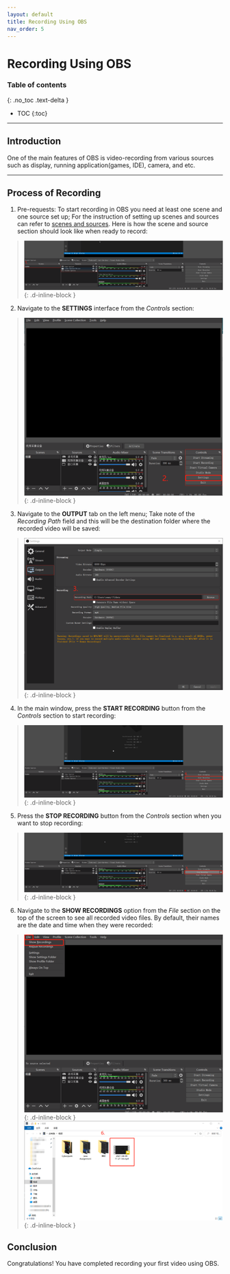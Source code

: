 ```yaml
---
layout: default
title: Recording Using OBS
nav_order: 5
---
```


# Recording Using OBS

### Table of contents
{: .no_toc .text-delta }
* TOC
{:toc}
---

## [](#header-2)Introduction
One of the main features of OBS is video-recording from various sources such as display, running application(games, IDE), camera, and etc.  

---

## [](#header-2)Process of Recording

1. Pre-requests: To start recording in OBS you need at least one scene and one source set up; For the instruction of setting up scenes and sources can refer to [scenes and sources](scenessources.md). Here is how the scene and source section should look like when ready to record:
>![sourcebox](https://github.com/alsash110/comm-2216-obs/blob/gh-pages/assets/images/OBS-recording-1.png?raw=true "source box"){: .d-inline-block	}

2. Navigate to the **SETTINGS** interface from the *Controls* section:
>![sourcebox](https://github.com/alsash110/comm-2216-obs/blob/gh-pages/assets/images/OBS-recording-2.png?raw=true "source box"){: .d-inline-block	}

3. Navigate to the **OUTPUT** tab on the left menu; Take note of the *Recording Path* field and this will be the destination folder where the recorded video will be saved:
>![sourcebox](https://github.com/alsash110/comm-2216-obs/blob/gh-pages/assets/images/OBS-recording-3.png?raw=true "source box"){: .d-inline-block	}

4. In the main window, press the **START RECORDING** button from the *Controls* section to start recording:
>![sourcebox](https://github.com/alsash110/comm-2216-obs/blob/gh-pages/assets/images/OBS-recording-4.png?raw=true "source box"){: .d-inline-block	}

5. Press the **STOP RECORDING** button from the *Controls* section when you want to stop recording:
>![sourcebox](https://github.com/alsash110/comm-2216-obs/blob/gh-pages/assets/images/OBS-recording-5.png?raw=true "source box"){: .d-inline-block	}

6. Navigate to the **SHOW RECORDINGS** option from the *File* section on the top of the screen to see all recorded video files. By default, their names are the date and time when they were recorded:
>![sourcebox](https://github.com/alsash110/comm-2216-obs/blob/gh-pages/assets/images/OBS-recording-6a.png?raw=true "source box"){: .d-inline-block	}
>![sourcebox](https://github.com/alsash110/comm-2216-obs/blob/gh-pages/assets/images/OBS-recording-6b.png?raw=true "source box"){: .d-inline-block	}

## [](#header-2)Conclusion
Congratulations! You have completed recording your first video using OBS.
